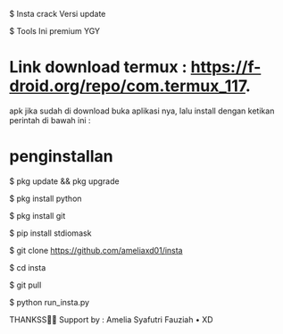 $ Insta crack Versi update 

$ Tools Ini premium YGY 

#  Link download termux : https://f-droid.org/repo/com.termux_117.

apk jika sudah di download buka aplikasi nya, lalu install dengan ketikan perintah di bawah ini :

#  penginstallan
 $ pkg update && pkg upgrade

 $ pkg install python

 $ pkg install git

 $ pip install stdiomask

 $ git clone https://github.com/ameliaxd01/insta

 $ cd insta

 $ git pull

 $ python run_insta.py

THANKSS🙏🏻
Support by : Amelia Syafutri Fauziah • XD



